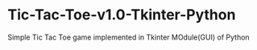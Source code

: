 # Tic-Tac-Toe-v1.0-Tkinter-Python
Simple Tic Tac Toe game implemented in Tkinter MOdule(GUI) of Python

